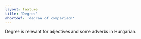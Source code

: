 ```yaml
---
layout: feature
title: 'Degree'
shortdef: 'degree of comparison'
---
```


Degree is relevant for adjectives and some adverbs in Hungarian.
<!-- Interlanguage links updated Út zář 29 20:31:34 CEST 2020 -->
